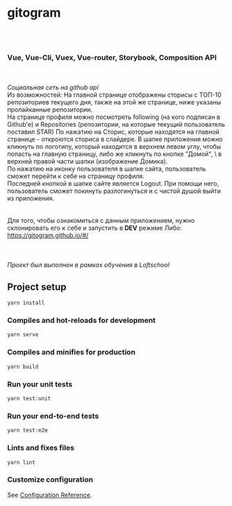 # gitogram #
\
 
### Vue, Vue-Cli, Vuex, Vue-router, Storybook, Composition API 
\
\
<em>Социальная сеть на github api</em>\
 Из возможностей: 
На главной странице отображены сторисы с ТОП-10 репозиториев текущего дня, также на этой же странице, ниже указаны пролайканные репозитории.\
На странице профиля можно посмотреть following (на кого подписан в Github'e) и Repositories (репозитории, на которые текущий пользователь поставил STAR)
По нажатию на Сторис, которые находятся на главной странице - откроются сториса в слайдере.
В шапке приложения можно кликнуть по логотипу, который находится в верхнем левом углу, чтобы попасть на главную страницу, либо же кликнуть по кнопке "Домой", \ в верхней правой части шапки (изображение Домика). \
По нажатию на иконку пользователя в шапке сайта, пользователь сможет перейти к себе на страницу профиля. \
Последней кнопкой в шапке сайте является Logout. При помощи него, пользователь сможет покинуть разлогинуться и с чистой душой выйти из приложения.
\
\
\
Для того, чтобы ознакомиться с данным приложением, нужно склонировать его к себе и запустить в **DEV** режиме
Либо: https://gitogram.github.io/#/
\
\
\
\
<em>Проект был выполнен в рамках обучения в Loftschool</em>

## Project setup
```
yarn install
```

### Compiles and hot-reloads for development
```
yarn serve
```

### Compiles and minifies for production
```
yarn build
```

### Run your unit tests
```
yarn test:unit
```

### Run your end-to-end tests
```
yarn test:e2e
```

### Lints and fixes files
```
yarn lint
```

### Customize configuration
See [Configuration Reference](https://cli.vuejs.org/config/).
